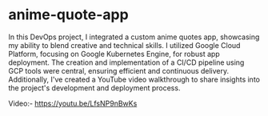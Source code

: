 # anime-quote-app

In this DevOps project, I integrated a custom anime quotes app, showcasing my ability to blend creative and technical skills. I utilized Google Cloud Platform, focusing on Google Kubernetes Engine, for robust app deployment. The creation and implementation of a CI/CD pipeline using GCP tools were central, ensuring efficient and continuous delivery. Additionally, I've created a YouTube video walkthrough to share insights into the project's development and deployment process.

Video:- https://youtu.be/LfsNP9nBwKs
